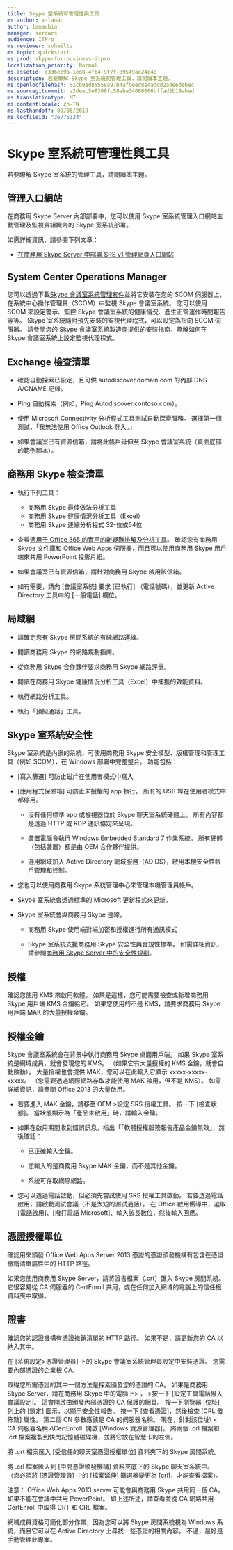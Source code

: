 ```yaml
---
title: Skype 室系統可管理性與工具
ms.author: v-lanac
author: lanachin
manager: serdars
audience: ITPro
ms.reviewer: sohailta
ms.topic: quickstart
ms.prod: skype-for-business-itpro
localization_priority: Normal
ms.assetid: c336ee9a-1ed8-4f64-9f7f-89549ae24c40
description: 若要瞭解 Skype 室系統的管理工具，請閱讀本主題。
ms.openlocfilehash: 51cb9ed85558a97b4afbeed8e4addd2ade6debec
ms.sourcegitcommit: a2deac5e8308fc58aba34060006bffad2b19abed
ms.translationtype: MT
ms.contentlocale: zh-TW
ms.lasthandoff: 09/06/2019
ms.locfileid: "36775324"
---
```

# <a name="skype-room-system-manageability-and-tools"></a>Skype 室系統可管理性與工具
 
若要瞭解 Skype 室系統的管理工具，請閱讀本主題。
  
## <a name="administrative-portal"></a>管理入口網站

在商務用 Skype Server 內部部署中，您可以使用 Skype 室系統管理入口網站主動管理及監視貴組織內的 Skype 室系統部署。
  
如需詳細資訊，請參閱下列文章：
  
- [在商務用 Skype Server 中部署 SRS v1 管理網頁入口網站](../deploy-conferencing/room-system-v1-administrative-web-portal.md)
    
## <a name="system-center-operations-manager"></a>System Center Operations Manager

您可以透過下載[Skype 會議室系統管理套件](https://www.microsoft.com/download/details.aspx?id=42320)並將它安裝在您的 SCOM 伺服器上，在系統中心操作管理員（SCOM）中監視 Skype 會議室系統。 您可以使用 SCOM 來設定警示、監控 Skype 會議室系統的健康情況、產生正常運作時間報告等等。 Skype 室系統隨附預先安裝的監視代理程式，可以設定為指向 SCOM 伺服器。 請參閱您的 Skype 會議室系統製造商提供的安裝指南，瞭解如何在 Skype 會議室系統上設定監視代理程式。
  
## <a name="exchange-checklist"></a>Exchange 檢查清單

- 確認自動探索已設定，且可供 autodiscover.domain.com 的內部 DNS A/CNAME 記錄。
    
- Ping 自動探索（例如，Ping Autodiscover.contoso.com）。
    
- 使用 Microsoft Connectivity 分析程式工具測試自動探索服務。 選擇第一個測試，「我無法使用 Office Outlook 登入。」
    
- 如果會議室已有資源信箱，請將此帳戶延伸至 Skype 會議室系統（頁面底部的範例腳本）。
    
## <a name="skype-for-business-checklist"></a>商務用 Skype 檢查清單

- 執行下列工具：
    
  - 商務用 Skype 最佳做法分析工具     
  - 商務用 Skype 健康情況分析工具（Excel）    
  - 商務用 Skype 連線分析程式 32-位或64位
    
- 查看[適用于 Office 365 的實用的新疑難排解及分析工具](https://blogs.technet.microsoft.com/educloud/2013/08/13/useful-new-troubleshooting-and-analysis-tools-for-office-365/)。 確認您有商務用 Skype 文件庫和 Office Web Apps 伺服器，而且可以使用商務用 Skype 用戶端來共用 PowerPoint 投影片組。
    
- 如果會議室已有資源信箱，請針對商務用 Skype 啟用該信箱。
    
- 如有需要，請向 [會議室系統] 要求 [已執行] （電話號碼），並更新 Active Directory 工具中的 [一般電話] 欄位。
    
## <a name="network"></a>局域網

- 請確定您有 Skype 房間系統的有線網路連線。
    
- 閱讀商務用 Skype 的網路規劃指南。
    
- 從商務用 Skype 合作夥伴要求商務用 Skype 網路評量。
    
- 閱讀在商務用 Skype 健康情況分析工具（Excel）中捕獲的效能資料。
    
- 執行網路分析工具。
    
- 執行「預撥通話」工具。
    
## <a name="skype-room-system-security"></a>Skype 室系統安全性

Skype 室系統是內嵌的系統，可使用商務用 Skype 安全模型、版權管理和管理工具（例如 SCOM），在 Windows 部署中完整整合。 功能包括：
  
- [寫入篩選] 可防止磁片在使用者模式中寫入 
    
- [應用程式保險箱] 可防止未授權的 app 執行。 所有的 USB 埠在使用者模式中都停用。
    
  - 沒有任何標準 app 或檢視器位於 Skype 聊天室系統硬體上。 所有內容都是透過 HTTP 或 RDP 通訊協定來呈現。
    
  - 裝置電腦會執行 Windows Embedded Standard 7 作業系統。 所有硬體（包括裝置）都是由 OEM 合作夥伴提供。
    
  - 選用網域加入 Active Directory 網域服務（AD DS），啟用本機安全性帳戶管理和控制。
    
- 您也可以使用商務用 Skype 系統管理中心來管理本機管理員帳戶。
    
- Skype 室系統會透過標準的 Microsoft 更新程式來更新。
    
- Skype 室系統會與商務用 Skype 連線。
    
  - 商務用 Skype 使用端對端加密和授權進行所有通訊模式
    
  - Skype 室系統支援商務用 Skype 安全性與合規性標準。 如需詳細資訊，請參閱[商務用 Skype Server 中的安全性規劃](../../plan-your-deployment/security/security.md)。
    
## <a name="license"></a>授權

確認您使用 KMS 來啟用軟體。 如果是這樣，您可能需要檢查或新增商務用 Skype 用戶端 KMS 金鑰給它。 如果您使用的不是 KMS，請要求商務用 Skype 用戶端 MAK 的大量授權金鑰。
  
## <a name="license-keys"></a>授權金鑰

Skype 會議室系統會在背景中執行商務用 Skype 桌面用戶端。 如果 Skype 室系統是網域成員，就會發現您的 KMS。 （如果它有大量授權的 KMS 金鑰，就會自動啟動）。 大量授權也會提供 MAK，您可以在此輸入它顯示 xxxxx-xxxxx-xxxxx。 （您需要透過網際網路存取才能使用 MAK 啟用，但不是 KMS）。 如需詳細資訊，請參閱 Office 2013 的大量啟用。
  
- 若要進入 MAK 金鑰，請移至 OEM \>設定 SRS 授權工具。 按一下 [檢查狀態]。 當狀態顯示為「產品未啟用」時，請輸入金鑰。
    
- 如果在啟用期間收到錯誤訊息，指出「「軟體授權服務報告產品金鑰無效」，然後確認：
    
  - 已正確輸入金鑰。
    
  - 您輸入的是商務用 Skype MAK 金鑰，而不是其他金鑰。
    
  - 系統可存取網際網路。
    
- 您可以透過電話啟動，但必須先嘗試使用 SRS 授權工具啟動。 若要透過電話啟用，請啟動測試會議（不是太短的測試通話）。 在 Office 啟用嚮導中，選取 [電話啟用]、[撥打電話 Microsoft]、輸入該長數位，然後輸入回應。
    
## <a name="certificate-authority"></a>憑證授權單位

確認用來頒發 Office Web Apps Server 2013 憑證的憑證頒發機構有包含在憑證撤銷清單屬性中的 HTTP 路徑。
  
如果您使用商務用 Skype Server，請將證書檔案（.crt）匯入 Skype 房間系統。 它很容易從 CA 伺服器的 CertEnroll 共用，或在任何加入網域的電腦上的信任根資料夾中取得。
  
## <a name="certificates"></a>證書

確認您的認證機構有憑證撤銷清單的 HTTP 路徑。 如果不是，請更新您的 CA 以納入其中。
  
在 [系統設定\>憑證管理員] 下的 Skype 會議室系統管理員設定中安裝憑證。 您需要內部憑證的企業根 CA。
  
取得您所需憑證的其中一個方法是探索頒發您的憑證的 CA。 如果是商務用 Skype Server，請在商務用 Skype 中的電腦上\> ， \>按一下 [設定工具電話撥入會議設定]。 這會開啟由頒發內部憑證的 CA 保護的網頁。 按一下瀏覽器 [位址] 列上的 [鎖定] 圖示，以顯示安全性報告。 按一下 [查看憑證]，然後檢查 [CRL 發佈點] 屬性。 第二個 CN 參數應該是 CA 的伺服器名稱。 現在，針對該位址\\ \< CA 伺服器名稱\>\CertEnroll. 開啟 [Windows 資源管理器]。 將兩個 .crl 檔案和 .crt 檔案複製到快閃記憶體磁碟機，並將它放在智慧卡的左側。
  
將 .crt 檔案匯入 [受信任的聊天室憑證授權單位] 資料夾下的 Skype 房間系統。
  
將 .crl 檔案匯入到 [中間憑證頒發機構] 資料夾底下的 Skype 聊天室系統中。 （您必須將 [憑證管理員] 中的 [檔案延伸] 篩選器變更為 [crl]，才能查看檔案）。
  
注意： Office Web Apps 2013 server 可能會與商務用 Skype 共用同一個 CA。 如果不能在會議中共用 PowerPoint。 如上述所述，請查看並從 CA 網路共用 CertEnroll 中取得 CRT 和 CRL 檔案。 
  
網域成員資格可簡化部分作業，因為您可以將 Skype 房間系統視為 Windows 系統，而且它可以在 Active Directory 上尋找一些憑證的相關內容。 不過，最好是手動管理此專案。
  

